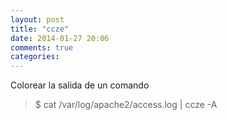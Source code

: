```yaml
---
layout: post
title: "ccze"
date: 2014-01-27 20:06
comments: true
categories: 
---
```

Colorear la salida de un comando 

>$ cat /var/log/apache2/access.log | ccze -A 

